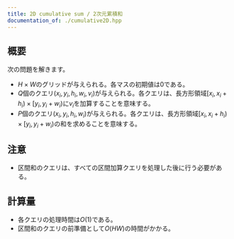 ```yaml
---
title: 2D cumulative sum / 2次元累積和
documentation_of: ./cumulative2D.hpp
---
```


## 概要
次の問題を解きます。
- $H \times W$のグリッドが与えられる。各マスの初期値は$0$である。
- $Q$個のクエリ$(x_i, y_i, h_i, w_i, v_i)$が与えられる。各クエリは、長方形領域$[x_i, x_i + h_i) \times [y_i, y_i + w_i)$に$v_i$を加算することを意味する。
- $P$個のクエリ$(x_i, y_i, h_i, w_i)$が与えられる。各クエリは、長方形領域$[x_i, x_i + h_i) \times [y_i, y_i + w_i)$の和を求めることを意味する。

## 注意
- 区間和のクエリは、すべての区間加算クエリを処理した後に行う必要がある。

## 計算量
- 各クエリの処理時間は$O(1)$である。
- 区間和のクエリの前準備として$O(HW)$の時間がかかる。
